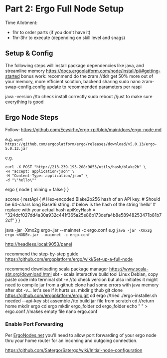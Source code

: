 # Part 2: Ergo Full Node Setup
Time Allotment:
- 1hr to order parts (if you don't have it)
- 1hr-3hr to execute (depending on skill level and snags)

## Setup & Config
The following steps will install package dependencies like java, and streamline memory
https://docs.ergoplatform.com/node/install/pi/#getting-started
bonus work: recommend do the zram //tldr get 50% more out of your memory, more efficient solution, backend sharing
sudo nano zram-swap-config.config
update to recommended parameters per raspi

java -version //to check install correctly
sudo reboot //just to make sure everything is good

## Ergo Node Steps

Follow:
https://github.com/Eeysirhc/ergo-rpi/blob/main/docs/ergo-node.md


e.g.
`wget https://github.com/ergoplatform/ergo/releases/download/v5.0.13/ergo-5.0.13.jar`

e.g.
```
curl -X POST "http://213.239.193.208:9053/utils/hash/blake2b" \
-H "accept: application/json" \
-H "Content-Type: application/json" \
-d "\"hello\""
```

ergo {
  node {
    mining = false
  }
}

scorex {
 restApi {
    # Hex-encoded Blake2b256 hash of an API key. 
    # Should be 64-chars long Base16 string.
    # below is the hash of the string 'hello'
    # replace with your actual hash 
    apiKeyHash = "324dcf027dd4a30a932c441f365a25e86b173defa4b8e58948253471b81b72cf"
  }
}

java -jar -Xmx2g ergo-<NODE>.jar --mainnet -c ergo.conf
e.g
`java -jar -Xmx2g ergo-<NODE>.jar --mainnet -c ergo.conf`

http://headless.local:9053/panel

recommend the step-by-step guide
https://github.com/ergoplatform/ergo/wiki/Set-up-a-full-node

recommend downloading scala package manager
https://www.scala-sbt.org/download.html
sbt - scala interactive build tool
Linux Debian, copy paste code into terminal
sbt -v  //to check version but also initiates it
might need to compile jar from a github clone
had some errors with java memory after sbt -v...
let's see if it hurts us.
mkdir github
git clone https://github.com/ergoplatform/ergo.git
cd ergo
//tried ./ergo-installer.sh needed --api-key
sbt assemble //to build jar file from scratch
cd //return home
mkdir ergo
cd ergo
mkdir ergo_folder
cd ergo_folder
echo " " > ergo.conf //makes empty file
nano ergo.conf

### Enable Port Forwarding

Per [ErgoNodes.net](http://ergonodes.net/) you'll need to allow port forwarding of your ergo node thru your home router for an incoming and outgoing connection.

https://github.com/Satergo/Satergo/wiki/Initial-node-configuration

